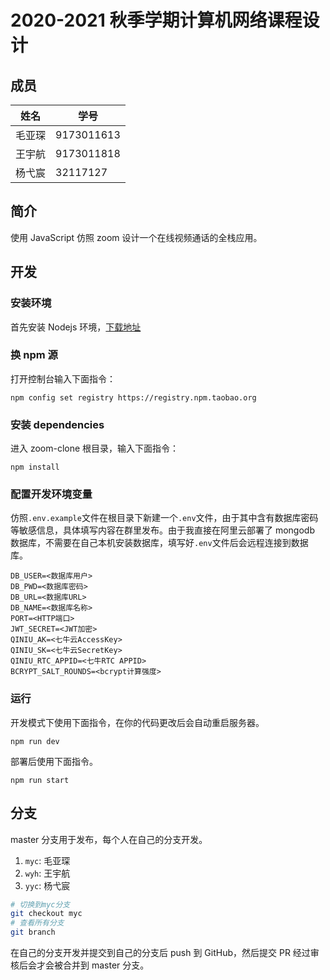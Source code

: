 # 2020-2021 秋季学期计算机网络课程设计

## 成员

| 姓名   | 学号       |
| ------ | ---------- |
| 毛亚琛 | 9173011613 |
| 王宇航 | 9173011818 |
| 杨弋宸 | 32117127   |

## 简介

使用 JavaScript 仿照 zoom 设计一个在线视频通话的全栈应用。

## 开发

### 安装环境

首先安装 Nodejs 环境，[下载地址](https://nodejs.org/zh-cn/)

### 换 npm 源

打开控制台输入下面指令：

```
npm config set registry https://registry.npm.taobao.org
```

### 安装 dependencies

进入 zoom-clone 根目录，输入下面指令：

```
npm install
```

### 配置开发环境变量

仿照`.env.example`文件在根目录下新建一个`.env`文件，由于其中含有数据库密码等敏感信息，具体填写内容在群里发布。由于我直接在阿里云部署了 mongodb 数据库，不需要在自己本机安装数据库，填写好`.env`文件后会远程连接到数据库。

```
DB_USER=<数据库用户>
DB_PWD=<数据库密码>
DB_URL=<数据库URL>
DB_NAME=<数据库名称>
PORT=<HTTP端口>
JWT_SECRET=<JWT加密>
QINIU_AK=<七牛云AccessKey>
QINIU_SK=<七牛云SecretKey>
QINIU_RTC_APPID=<七牛RTC APPID>
BCRYPT_SALT_ROUNDS=<bcrypt计算强度>
```

### 运行

开发模式下使用下面指令，在你的代码更改后会自动重启服务器。

```
npm run dev
```

部署后使用下面指令。

```
npm run start
```

## 分支

master 分支用于发布，每个人在自己的分支开发。

1. `myc`: 毛亚琛
2. `wyh`: 王宇航
3. `yyc`: 杨弋宸

```bash
# 切换到myc分支
git checkout myc
# 查看所有分支
git branch
```

在自己的分支开发并提交到自己的分支后 push 到 GitHub，然后提交 PR 经过审核后会才会被合并到 master 分支。

